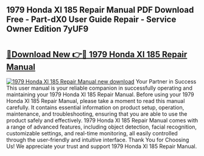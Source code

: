## 1979 Honda Xl 185 Repair Manual PDF Download Free - Part-dX0 User Guide Repair - Service Owner Edition 7yUF9

# <h2><a href="http://bc7901.oget.top/?id=1979+Honda+Xl+185+Repair+Manual">🔗Download New 👉🔴 1979 Honda Xl 185 Repair Manual</a></h2>

[![1979 Honda Xl 185 Repair Manual new download](https://i.imgur.com/5g1atiW.png)](http://bc7901.oget.top/?id=1979+Honda+Xl+185+Repair+Manual)
Your Partner in Success This user manual is your reliable companion in successfully operating and maintaining your 1979 Honda Xl 185 Repair Manual. Before using your 1979 Honda Xl 185 Repair Manual, please take a moment to read this manual carefully. It contains essential information on product setup, operation, maintenance, and troubleshooting, ensuring that you are able to use the product safely and effectively. 1979 Honda Xl 185 Repair Manual comes with a range of advanced features, including object detection, facial recognition, customizable settings, and real-time monitoring, all easily controlled through the user-friendly and intuitive interface. Thank You for Choosing Us! We appreciate your trust and support 1979 Honda Xl 185 Repair Manual.
